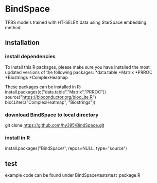 # BindSpace
TFBS models trained with HT-SELEX data using StarSpace embedding method

## installation

### install dependencies
To install this R packages, please make sure you have installed the most updated versions of the following packages:
*data.table
*Matrix
*PRROC
*Biostrings
*ComplexHeatmap

These packages can be installed in R:  
install.packages(c("data.table","Matrix","PRROC"))  
source("https://bioconductor.org/biocLite.R")  
biocLite(c("ComplexHeatmap", "Biostrings"))  

### download BindSpace to local directory
git clone https://github.com/hy395/BindSpace.git

### install in R
install.packages("BindSpace/", repos=NULL, type="source")

## test
example code can be found under BindSpace/tests/test_package.R
